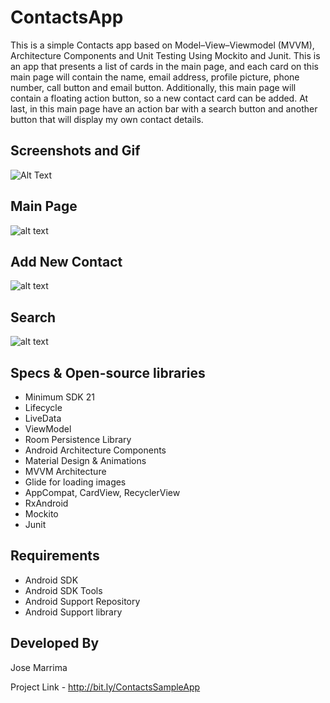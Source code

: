 # ContactsApp

This is a simple Contacts app based on Model–View–Viewmodel (MVVM), Architecture Components and Unit Testing Using Mockito and Junit. This is an app that presents a list of cards in the main page, and each card on this main page will contain the name, email address, profile picture, phone number, call button and email button. Additionally, this main page will contain a floating action button, so a new contact card can be added. At last, in this main page have an action bar with a search button and another button that will display my own contact details.


## Screenshots and Gif

![Alt Text](https://user-images.githubusercontent.com/22679998/61190450-0fc1d580-a6ba-11e9-8df2-6c42469fe701.gif)

## Main Page

![alt text]( https://user-images.githubusercontent.com/22679998/61217574-9bc11500-a72d-11e9-9f7b-2219dd1a1d40.png)


## Add New Contact

![alt text](https://user-images.githubusercontent.com/22679998/61217640-c01cf180-a72d-11e9-988b-21ca7ac20cf9.png)


## Search

![alt text](https://user-images.githubusercontent.com/22679998/61217649-c4490f00-a72d-11e9-9363-944cdc37b196.png)





## Specs & Open-source libraries

* Minimum SDK 21
* Lifecycle
* LiveData
* ViewModel
* Room Persistence Library
* Android Architecture Components
* Material Design & Animations
* MVVM Architecture
* Glide for loading images
* AppCompat, CardView, RecyclerView 
* RxAndroid
* Mockito
* Junit


## Requirements

* Android SDK
* Android SDK Tools
* Android Support Repository
* Android Support library


## Developed By

Jose Marrima

Project Link - http://bit.ly/ContactsSampleApp
